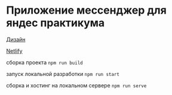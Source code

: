# Приложение мессенджер для яндес практикума

[Дизайн](https://www.figma.com/file/zCFiiFuvIVeFP4a6NPbTqT/Messenger?node-id=0%3A)

[Netlify](https://cocky-payne-6f46ac.netlify.app)

сборка проекта `npm run build`

запуск локальной разработки `npm run start`

сборка и хостинг на локальном сервере `npm run serve`